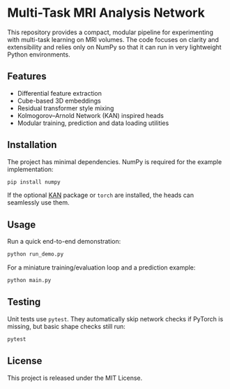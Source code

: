 # Multi-Task MRI Analysis Network

This repository provides a compact, modular pipeline for experimenting with
multi-task learning on MRI volumes. The code focuses on clarity and
extensibility and relies only on NumPy so that it can run in very lightweight
Python environments.

## Features
- Differential feature extraction
- Cube-based 3D embeddings
- Residual transformer style mixing
- Kolmogorov–Arnold Network (KAN) inspired heads
- Modular training, prediction and data loading utilities

## Installation
The project has minimal dependencies. NumPy is required for the example
implementation:

```bash
pip install numpy
```

If the optional [KAN](https://github.com/KindXiaoming/kan) package or
`torch` are installed, the heads can seamlessly use them.

## Usage
Run a quick end-to-end demonstration:

```bash
python run_demo.py
```

For a miniature training/evaluation loop and a prediction example:

```bash
python main.py
```

## Testing
Unit tests use `pytest`. They automatically skip network checks if PyTorch is
missing, but basic shape checks still run:

```bash
pytest
```

## License
This project is released under the MIT License.
